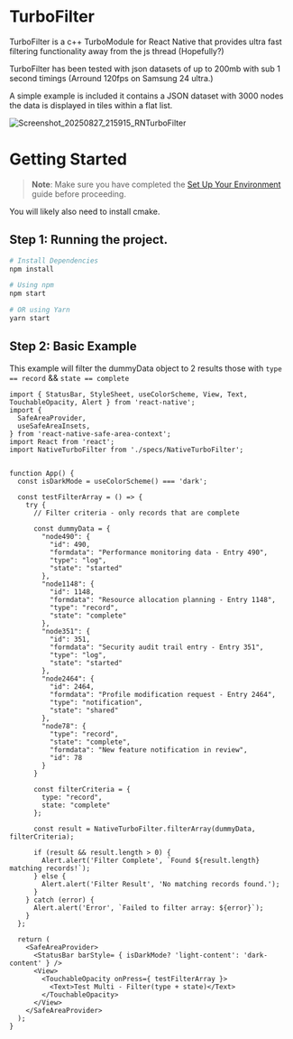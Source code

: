 # TurboFilter
TurboFilter is a c++ TurboModule for React Native that provides ultra fast filtering functionality away from the js thread (Hopefully?)

TurboFilter has been tested with json datasets of up to 200mb with sub 1 second timings (Arround 120fps on Samsung 24 ultra.)

A simple example is included it contains a JSON dataset with 3000 nodes the data is displayed in tiles within a flat list.

![Screenshot_20250827_215915_RNTurboFilter](https://github.com/user-attachments/assets/78be034a-6e03-489b-86d5-84bcb44668a7)


# Getting Started

> **Note**: Make sure you have completed the [Set Up Your Environment](https://reactnative.dev/docs/set-up-your-environment) guide before proceeding.

You will likely also need to install cmake.

## Step 1: Running the project.

```sh
# Install Dependencies
npm install

# Using npm
npm start

# OR using Yarn
yarn start
```


## Step 2: Basic Example
This example will filter the dummyData object to 2 results those with `type == record` && `state == complete`
```
import { StatusBar, StyleSheet, useColorScheme, View, Text, TouchableOpacity, Alert } from 'react-native';
import {
  SafeAreaProvider,
  useSafeAreaInsets,
} from 'react-native-safe-area-context';
import React from 'react';
import NativeTurboFilter from './specs/NativeTurboFilter';


function App() {
  const isDarkMode = useColorScheme() === 'dark';

  const testFilterArray = () => {
    try {
      // Filter criteria - only records that are complete

      const dummyData = {
        "node490": {
          "id": 490,
          "formdata": "Performance monitoring data - Entry 490",
          "type": "log",
          "state": "started"
        },
        "node1148": {
          "id": 1148,
          "formdata": "Resource allocation planning - Entry 1148",
          "type": "record",
          "state": "complete"
        },
        "node351": {
          "id": 351,
          "formdata": "Security audit trail entry - Entry 351",
          "type": "log",
          "state": "started"
        },
        "node2464": {
          "id": 2464,
          "formdata": "Profile modification request - Entry 2464",
          "type": "notification",
          "state": "shared"
        },
        "node78": {
          "type": "record",
          "state": "complete",
          "formdata": "New feature notification in review",
          "id": 78
        }
      }

      const filterCriteria = {
        type: "record",
        state: "complete"
      };

      const result = NativeTurboFilter.filterArray(dummyData, filterCriteria);

      if (result && result.length > 0) {
        Alert.alert('Filter Complete', `Found ${result.length} matching records!`);
      } else {
        Alert.alert('Filter Result', 'No matching records found.');
      }
    } catch (error) {
      Alert.alert('Error', `Failed to filter array: ${error}`);
    }
  };

  return (
    <SafeAreaProvider>
      <StatusBar barStyle= { isDarkMode? 'light-content': 'dark-content' } />
      <View>
        <TouchableOpacity onPress={ testFilterArray }>
          <Text>Test Multi - Filter(type + state)</Text>
        </TouchableOpacity>
      </View>
    </SafeAreaProvider>
  );
}
```
